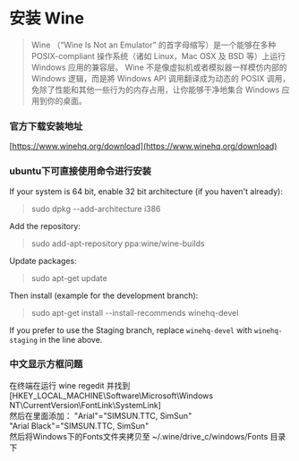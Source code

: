 # 安装 Wine
>Wine （“Wine Is Not an Emulator” 的首字母缩写）是一个能够在多种 POSIX-compliant 操作系统（诸如 Linux，Mac OSX 及 BSD 等）上运行 Windows 应用的兼容层。 Wine 不是像虚拟机或者模拟器一样模仿内部的 Windows 逻辑，而是將 Windows API 调用翻译成为动态的 POSIX 调用，免除了性能和其他一些行为的内存占用，让你能够干净地集合 Windows 应用到你的桌面。

### 官方下载安装地址
[https://www.winehq.org/download](https://www.winehq.org/download)    

### ubuntu下可直接使用命令进行安装
If your system is 64 bit, enable 32 bit architecture (if you haven't already):    
>sudo dpkg --add-architecture i386     

Add the repository:   
>sudo add-apt-repository ppa:wine/wine-builds   

Update packages:   
>sudo apt-get update   

Then install (example for the development branch):   
>sudo apt-get install --install-recommends winehq-devel   

If you prefer to use the Staging branch, replace `winehq-devel` with `winehq-staging` in the line above.

### 中文显示方框问题
在终端在运行 wine regedit 并找到 [HKEY_LOCAL_MACHINE\Software\Microsoft\Windows NT\CurrentVersion\FontLink\SystemLink]   
然后在里面添加：
        "Arial"="SIMSUN.TTC, SimSun"   
        "Arial Black"="SIMSUN.TTC, SimSun"      
然后将Windows下的Fonts文件夹拷贝至 ~/.wine/drive_c/windows/Fonts 目录下  